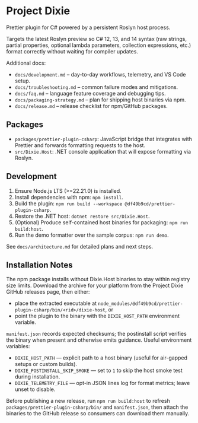 # Project Dixie

Prettier plugin for C# powered by a persistent Roslyn host process.

Targets the latest Roslyn preview so C# 12, 13, and 14 syntax (raw strings, partial properties, optional lambda parameters, collection expressions, etc.) format correctly without waiting for compiler updates.

Additional docs:

- `docs/development.md` – day-to-day workflows, telemetry, and VS Code setup.
- `docs/troubleshooting.md` – common failure modes and mitigations.
- `docs/faq.md` – language feature coverage and debugging tips.
- `docs/packaging-strategy.md` – plan for shipping host binaries via npm.
- `docs/release.md` – release checklist for npm/GitHub packages.

## Packages

- `packages/prettier-plugin-csharp`: JavaScript bridge that integrates with Prettier and forwards formatting requests to the host.
- `src/Dixie.Host`: .NET console application that will expose formatting via Roslyn.

## Development

1. Ensure Node.js LTS (>=22.21.0) is installed.
2. Install dependencies with npm: `npm install`.
3. Build the plugin: `npm run build --workspace @df49b9cd/prettier-plugin-csharp`.
4. Restore the .NET host: `dotnet restore src/Dixie.Host`.
5. (Optional) Produce self-contained host binaries for packaging: `npm run build:host`.
6. Run the demo formatter over the sample corpus: `npm run demo`.

See `docs/architecture.md` for detailed plans and next steps.

## Installation Notes

The npm package installs without Dixie.Host binaries to stay within registry size limits. Download the archive for your platform from the Project Dixie GitHub releases page, then either:

- place the extracted executable at `node_modules/@df49b9cd/prettier-plugin-csharp/bin/<rid>/dixie-host`, or
- point the plugin to the binary with the `DIXIE_HOST_PATH` environment variable.

`manifest.json` records expected checksums; the postinstall script verifies the binary when present and otherwise emits guidance. Useful environment variables:

- `DIXIE_HOST_PATH` — explicit path to a host binary (useful for air-gapped setups or custom builds).
- `DIXIE_POSTINSTALL_SKIP_SMOKE` — set to `1` to skip the host smoke test during installation.
- `DIXIE_TELEMETRY_FILE` — opt-in JSON lines log for format metrics; leave unset to disable.

Before publishing a new release, run `npm run build:host` to refresh `packages/prettier-plugin-csharp/bin/` and `manifest.json`, then attach the binaries to the GitHub release so consumers can download them manually.

